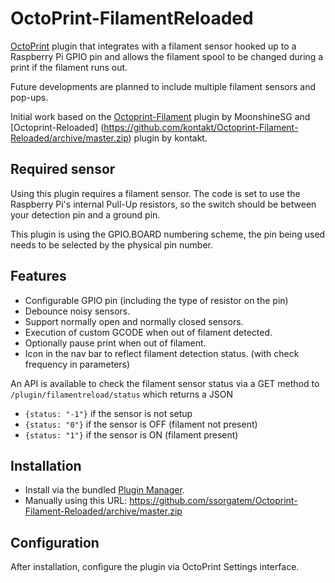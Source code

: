 # OctoPrint-FilamentReloaded

[OctoPrint](http://octoprint.org/) plugin that integrates with a filament sensor hooked up to a Raspberry Pi GPIO pin and allows the filament spool to be changed during a print if the filament runs out.

Future developments are planned to include multiple filament sensors and pop-ups.

Initial work based on the [Octoprint-Filament](https://github.com/MoonshineSG/Octoprint-Filament) plugin by MoonshineSG and [Octoprint-Reloaded] (https://github.com/kontakt/Octoprint-Filament-Reloaded/archive/master.zip) plugin by kontakt.

## Required sensor

Using this plugin requires a filament sensor. The code is set to use the Raspberry Pi's internal Pull-Up resistors, so the switch should be between your detection pin and a ground pin.

This plugin is using the GPIO.BOARD numbering scheme, the pin being used needs to be selected by the physical pin number.

## Features

* Configurable GPIO pin (including the type of resistor on the pin)
* Debounce noisy sensors.
* Support normally open and normally closed sensors.
* Execution of custom GCODE when out of filament detected.
* Optionally pause print when out of filament.
* Icon in the nav bar to reflect filament detection status. (with check frequency in parameters)

An API is available to check the filament sensor status via a GET method to `/plugin/filamentreload/status` which returns a JSON

- `{status: "-1"}` if the sensor is not setup
- `{status: "0"}` if the sensor is OFF (filament not present)
- `{status: "1"}` if the sensor is ON (filament present)

## Installation

* Install via the bundled [Plugin Manager](https://github.com/foosel/OctoPrint/wiki/Plugin:-Plugin-Manager).
* Manually using this URL: https://github.com/ssorgatem/Octoprint-Filament-Reloaded/archive/master.zip

## Configuration

After installation, configure the plugin via OctoPrint Settings interface.
